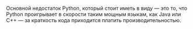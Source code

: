 Основной недостаток Python, который стоит иметь в виду — это то, что Python проигрывает в скорости таким мощным языкам, как Java или C++ — за краткость кода приходится платить производительностью.
